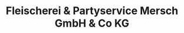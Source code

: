 ---
title: "Fleischerei & Partyservice Mersch GmbH & Co KG"
url: /paderborn/fleischerei-und-partyservice-mersch-gmbh-und-co-kg/
shop: Metzgerei
---